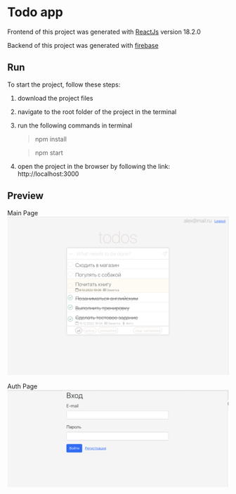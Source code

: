 # Todo app
Frontend of this project was generated with [ReactJs](https://reactjs.org) version 18.2.0

Backend of this project was generated with [firebase](https://firebase.google.com)
## Run
To start the project, follow these steps:
1. download the project files
2. navigate to the root folder of the project in the terminal
3. run the following commands in terminal
   > npm install

   > npm start

4. open the project in the browser by following the link: http://localhost:3000

## Preview
Main Page
![preview-1.png](./preview-img/preview-1.png)

Auth Page
![preview-2.png](./preview-img/preview-2.png)




